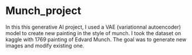 # Munch_project
In this this generative AI project, I used a VAE (variationnal autoencoder) model to create new painting in the style of munch. 
I took the dataset on kaggle with 1769 painting of Edvard Munch.
The goal was to generate new images and modify existing one.
